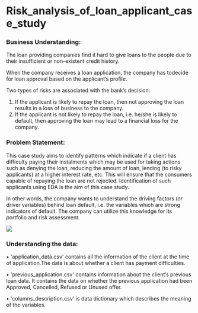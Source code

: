 # Risk_analysis_of_loan_applicant_case_study


### Business Understanding:

The loan providing companies find it hard to give loans to the people due to their insufficient or non-existent credit history.

When the company receives a loan application, the company has todecide for loan approval based on the applicant’s profile.

Two types of risks are associated with the bank’s decision:
1. If the applicant is likely to repay the loan, then not approving the loan results in a
loss of business to the company.
2. If the applicant is not likely to repay the loan, i.e. he/she is likely to default, then
approving the loan may lead to a financial loss for the company.

### Problem Statement:

This case study aims to identify patterns which indicate if a client has difficulty paying their instalments which may be used for taking actions such as denying the loan, reducing the amount of loan, lending (to risky applicants) at a higher interest rate, etc. This will ensure that the consumers capable of repaying the loan are not rejected. Identification of such applicants using EDA is the aim of this case study.

In other words, the company wants to understand the driving factors (or driver variables) behind loan default, i.e. the variables which are strong indicators of default. The company can utilize this knowledge for its portfolio and risk assessment.

<img src="https://media4.giphy.com/media/3oKIPEqDGUULpEU0aQ/giphy.gif?cid=790b7611a3b459d738fc174acb85d5f836f3c7ec92402336&rid=giphy.gif&ct=g">

### Understanding the data:

•
'application_data.csv' contains all the information of the client at the time of application.The data is about whether a client has payment difficulties.

•
'previous_application.csv' contains information about the client’s previous loan data. It contains the data on whether the previous application had been Approved, Cancelled, Refused or Unused offer.

•
'columns_description.csv' is data dictionary which describes the meaning of the variables.

